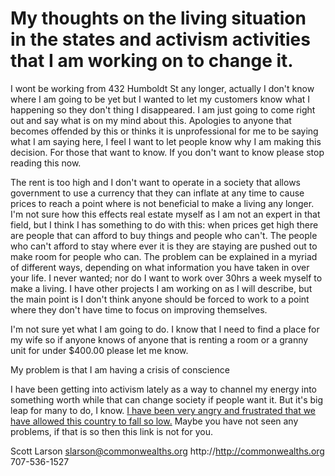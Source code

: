 # My thoughts on the living situation in the states and activism activities that I am working on to change it.

I wont be working from 432 Humboldt St any longer, actually I don't know where I am going to be yet but I wanted to let my customers know what I happening so they don't thing I disappeared. I am just going to come right out and say what is on my mind about this. Apologies to anyone that becomes offended by this or thinks it is unprofessional for me to be saying what I am saying here, I feel I want to let people know why I am making this decision. For those that want to know. If you don't want to know please stop reading this now.

The rent is too high and I don't want to operate in a society that allows government to use a currency that they can inflate at any time to cause prices to reach a point where is not beneficial to make a living any longer. I'm not sure how this effects real estate myself as I am not an expert in that field, but I think I has something to do with this: when prices get high there are people that can afford to buy things and people who can't. The people who can't afford to stay where ever it is they are staying are pushed out to make room for people who can. The problem can be explained in a myriad of different ways, depending on what information you have taken in over your life. I never wanted; nor do I want to work over 30hrs a week myself to make a living. I have other projects I am working on as I will describe, but the main point is I don't think anyone should be forced to work to a point where they don't have time to focus on improving themselves.

I'm not sure yet what I am going to do. I know that I need to find a place for my wife so if anyone knows of anyone that is renting a room or a granny unit for under $400.00 please let me know.

My problem is that I am having a crisis of conscience

I have been getting into activism lately as a way to channel my energy into something worth while that can change society if people want it. But it's big leap for many to do, I know. [I have been very angry and frustrated that we have allowed this country to fall so low.](http://www.commonwealths.org/article/war-conscience) Maybe you have not seen any problems, if that is so then this link is not for you.

Scott Larson
slarson@commonwealths.org
http://http://commonwealths.org
707-536-1527
